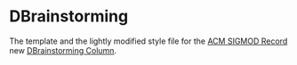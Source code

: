 # DBrainstorming

The template and the lightly modified style file for the [ACM SIGMOD Record](https://sigmodrecord.org/) new [DBrainstorming Column](https://sigmodrecord.org/category/dbrainstorming/).
